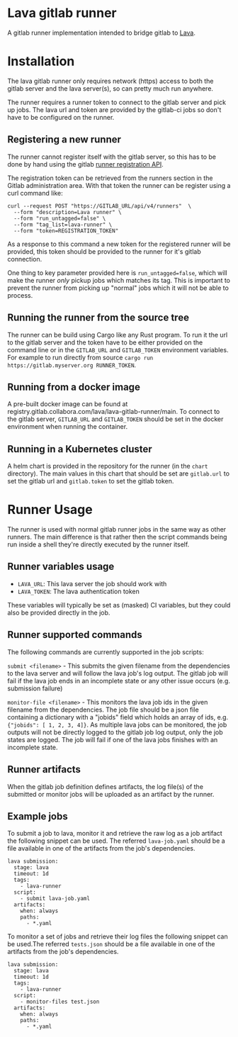 # Lava gitlab runner

A gitlab runner implementation intended to bridge gitlab to
[Lava](https://lavasoftware.org/).


# Installation

The lava gitlab runner only requires network (https) access to both the gitlab
server and the lava server(s), so can pretty much run anywhere.

The runner requires a runner token to connect to the gitlab server and pick up
jobs. The lava url and token are provided by the gitlab-ci jobs so don't have
to be configured on the runner.

## Registering a new runner

The runner cannot register itself with the gitlab server, so this has to be
done by hand using the gitlab
[runner registration API](https://docs.gitlab.com/ee/api/runners.html#register-a-new-runner).

The registration token can be retrieved from the runners section in the Gitlab
administration area. With that token the runner can be register using a curl
command like:
```
curl --request POST "https://GITLAB_URL/api/v4/runners"  \
  --form "description=Lava runner" \
  --form "run_untagged=false" \
  --form "tag_list=lava-runner" \
  --form "token=REGISTRATION_TOKEN"
```

As a response to this command a new token for the registered runner will be
provided, this token should be provided to the runner for it's gitlab
connection.

One thing to key parameter provided here is `run_untagged=false`, which will
make the runner *only* pickup jobs which matches its tag. This is important to
prevent the runner from picking up "normal" jobs which it will not be able to
process.

## Running the runner from the source tree

The runner can be build using Cargo like any Rust program. To run it the url to
the gitlab server and the token have to be either provided on the command line
or in the `GITLAB_URL` and `GITLAB_TOKEN` environment variables. For example to
run directly from source `cargo run https://gitlab.myserver.org RUNNER_TOKEN`.

## Running from a docker image

A pre-built docker image can be found at
registry.gitlab.collabora.com/lava/lava-gitlab-runner/main. To connect to the
gitlab server, `GITLAB_URL` and `GITLAB_TOKEN` should be set in the docker
environment when running the container.

## Running in a Kubernetes cluster

A helm chart is provided in the repository for the runner (in the `chart`
directory). The main values in this chart that should be set are `gitlab.url` to
set the gitlab url and `gitlab.token` to set the gitlab token.

# Runner Usage

The runner is used with normal gitlab runner jobs in the same way as other
runners. The main difference is that rather then the script commands being run
inside a shell they're directly executed by the runner itself.

## Runner variables usage

* `LAVA_URL`: This lava server the job should work with
* `LAVA_TOKEN`: The lava authentication token

These variables will typically be set as (masked) CI variables, but they could
also be provided directly in the job.

## Runner supported commands

The following commands are currently supported in the job scripts:

`submit <filename>` - This submits the given filename from the dependencies to
the lava server and will follow the lava job's log output. The gitlab job will
fail if the lava job ends in an incomplete state or any other issue occurs
(e.g. submission failure)




`monitor-file <filename>` - This monitors the lava job ids in the given filename
from the dependencies. The job file should be a json file containing a
dictionary with a "jobids" field which holds an array of ids, e.g.
`{"jobids": [ 1, 2, 3, 4]}`. As multiple lava jobs can be monitored, the job
outputs will not be directly logged to the gitlab job log output, only the job
states are logged. The job will fail if one of the lava jobs finishes with an
incomplete state.

## Runner artifacts

When the gitlab job definition defines artifacts, the log file(s) of the
submitted or monitor jobs will be uploaded as an artifact by the runner.

## Example jobs

To submit a job to lava, monitor it and retrieve the raw log as a job artifact
the following snippet can be used. The referred `lava-job.yaml` should be a file
available in one of the artifacts from the job's dependencies.

```
lava submission:
  stage: lava
  timeout: 1d
  tags:
    - lava-runner
  script:
    - submit lava-job.yaml
  artifacts:
    when: always
    paths:
      - *.yaml
```

To monitor a set of jobs and retrieve their log files the following snippet can
be used.The referred `tests.json` should be a file available in one of the
artifacts from the job's dependencies.

```
lava submission:
  stage: lava
  timeout: 1d
  tags:
    - lava-runner
  script:
    - monitor-files test.json
  artifacts:
    when: always
    paths:
      - *.yaml
```
